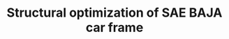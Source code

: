 ---
link: /designopt/projects/2016/desopt_2016_01.pdf
title: Structural optimization of SAE BAJA car frame
authors: A. Murkute, A. Marathe, I. Rodrigues, K. Ramagiri, K. Kabilan
year: 2016
categories: 598studentproject
---